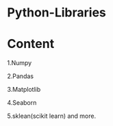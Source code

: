 # Python-Libraries
# Content

1.Numpy

2.Pandas

3.Matplotlib

4.Seaborn

5.sklean(scikit learn) and more.
